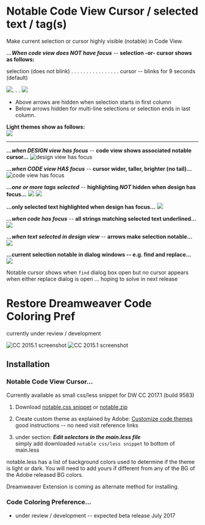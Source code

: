 # Notable Code View Cursor / selected text / tag(s) 

Make current selection or cursor highly visible (notable) in Code View.

***...When code view does NOT have focus*** -- **selection -or- cursor shows as follows:**

selection (does not blink) . . . . . . . . . . . . . . . . cursor -- blinks for 9 seconds (default)  

![](http://i.imgur.com/OzB4wvr.png). . . ![](http://i.imgur.com/Do9WrSb.gif)  

- Above arrows are hidden when selection starts in first column
- Below arrows hidden for multi-line selections or selection ends in last column.
  
**Light themes show as follows:**  
![](http://i.imgur.com/zSy4llI.png)  
 
---------------------------------------------------------------------------
***...when DESIGN view has focus*** -- **code view shows associated notable  cursor...**
![design view has focus](http://i.imgur.com/uR4CWfn.png)  

***...when CODE view HAS focus*** -- **cursor wider, taller, brighter (no tail)...**  
![code view has focus](http://i.imgur.com/Eyvv7Qm.png)

***...one or more tags selected*** -- **highlighting *NOT* hidden when design has focus...**
![](http://i.imgur.com/2lurRGy.png)
![](http://i.imgur.com/WP9xyxt.png)

**...only selected text highlighted when design has focus...**
![](http://i.imgur.com/Gh6ybyE.png)

***...when code has focus*** -- **all strings matching selected text underlined...**
![](http://i.imgur.com/BLh0aHL.png)

***...when text selected in design view*** -- **arrows make selection notable...**
![](http://i.imgur.com/raiQB44.png)

**...current selection notable in dialog windows -- e.g. find and replace...** 
![](http://i.imgur.com/fN2BGnO.png)

Notable cursor shows when `find` dialog box open but no cursor appears when either replace dialog is open ... hoping to solve in next release

# Restore Dreamweaver Code Coloring Pref #  
currently under review / development

![CC 2015.1 screenshot](http://i.imgur.com/3QKBcIv.png)
![CC 2015.1 screenshot](http://i.imgur.com/6DGRxH0.png)

## Installation

### Notable Code View Cursor...
Currently available as small css/less snippet for DW CC 2017.1 (build 9583)  

1. Download [notable.css snippet](https://github.com/flkeysgeek/DW-CC-2017-code-coloring-pref/blob/master/notable.less) or [notable.zip](https://github.com/flkeysgeek/DW-CC-2017-code-coloring-pref/blob/master/notable.zip)
  
2. Create custom theme as explained by Adobe: [Customize code themes](https://helpx.adobe.com/dreamweaver/using/customize-code-coloring.html)  
good instructions -- no need visit reference links

3. under section: ***Edit selectors in the main.less file***  
simply add downloaded `notable css/less snippet` to bottom of main.less

notable.less has a list of background colors used to determine if the theme is light or dark. You will need to add yours if different from any of the BG of the Adobe released BG colors.   
  
Dreamweaver Extension is coming as alternate method for installing. 

### Code Coloring Preference... 

- under review / development -- expected beta release July 2017
 